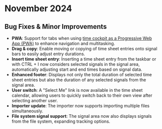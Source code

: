 # November 2024

## Bug Fixes & Minor Improvements

- **PWA**: Support for tabs when using [time cockpit as a Progressive Web App (PWA)](https://docs.timecockpit.com/doc/getting-started/web-client.html#use-time-cockpit-as-progressive-web-app-pwa) to enhance navigation and multitasking.
- **Drag & copy**: Enable moving or copying of time sheet entries onto signal bars to easily adjust entry durations.
- **Insert time sheet entry**: Inserting a time sheet entry from the taskbar or with CTRL + I now considers selected signals in the signal area, automatically adjusting start and end times based on signal data.
- **Enhanced footer**: Displays not only the total duration of selected time sheet entries but also the duration of any selected signals from the signal area.
- **User switch**: A "Select Me" link is now available in the time sheet calendar, allowing users to quickly switch back to their own view after selecting another user.
- **Importer update**: The importer now supports importing multiple files simultaneously.
- **File system signal support**: The signal area now also displays signals from the file system, expanding tracking options.
